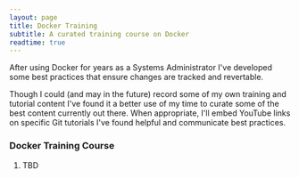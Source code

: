 ```yaml
---
layout: page
title: Docker Training
subtitle: A curated training course on Docker
readtime: true
---
```

After using Docker for years as a Systems Administrator I've developed some best practices that ensure changes are tracked and revertable.

Though I could (and may in the future) record some of my own training and tutorial content I've found it a better use of my time to curate some of the best content currently out there. When appropriate, I'll embed YouTube links on specific Git tutorials I've found helpful and communicate best practices.

### Docker Training Course
1. TBD
